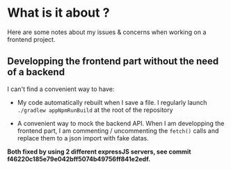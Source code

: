 # What is it about ?

Here are some notes about my issues & concerns when working on a frontend project.

## Developping the frontend part without the need of a backend

I can't find a convenient way to have:

* My code automatically rebuilt when I save a file. I regularly launch `./gradlew appNpmRunBuild` at the root of 
the repository

* A convenient way to mock the backend API. When I am developping the frontend part, I am commenting / uncommenting the
`fetch()` calls and replace them to a json import with fake datas.


**Both fixed by using 2 different expressJS servers, see commit f46220c185e79e042bff5074b49756ff841e2edf.**
